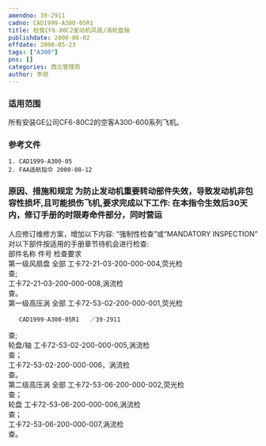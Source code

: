 ```yaml
---
amendno: 39-2911  
cadno: CAD1999-A300-05R1  
title: 检查CF6-80C2发动机风扇/涡轮盘轴  
publishdate: 2000-06-02  
effdate: 2000-05-23  
tags: ["A300"]  
pns: []  
categories: 西北管理局  
author: 李锐  
---
```

  
### 适用范围  
所有安装GE公司CF6-80C2的空客A300-600系列飞机。  
  
<!--more-->  
### 参考文件  
    1. CAD1999-A300-05  
    2. FAA适航指令 2000-08-12  
  
### 原因、措施和规定 为防止发动机重要转动部件失效，导致发动机非包容性损坏,且可能损伤飞机,要求完成以下工作:     在本指令生效后30天内，修订手册的时限寿命件部分，同时营运  
人应修订维修方案，增加以下内容: “强制性检查”或“MANDATORY INSPECTION”    对以下部件按适用的手册章节待机会进行检查:  
部件名称  件号   检查要求  
    第一级风扇盘   全部      工卡72-21-03-200-000-004,荧光检  
查;  
工卡72-21-03-200-000-008,涡流检  
查。  
    第一级高压涡   全部      工卡72-53-02-200-000-001,荧光检  
  
       CAD1999-A300-05R1   ／39-2911  
查;  
轮盘/轴  工卡72-53-02-200-000-005,涡流检  
查；  
工卡72-53-02-200-000-006，涡流检  
查。  
    第二级高压涡   全部      工卡72-53-06-200-000-002,荧光检  
查；  
轮盘  工卡72-53-06-200-000-006,涡流检  
查；  
工卡72-53-06-200-000-007,涡流检  
查。  
  
